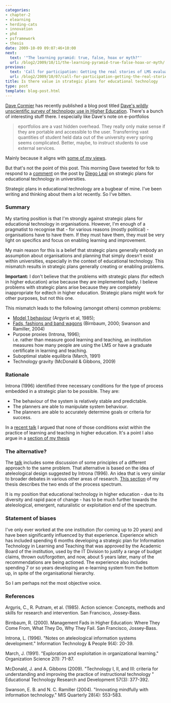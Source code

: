 ```yaml
---
categories:
- chapter-2
- elearning
- herding-cats
- innovation
- phd
- psframework
- thesis
date: 2009-10-09 09:07:46+10:00
next:
  text: '"The learning pyramid: true, false, hoax or myth?"'
  url: /blog2/2009/10/11/the-learning-pyramid-true-false-hoax-or-myth/
previous:
  text: 'Call for participation: Getting the real stories of LMS evaluations?'
  url: /blog2/2009/10/07/call-for-participation-getting-the-real-stories-of-lms-evaluations/
title: Is there value in strategic plans for educational technology
type: post
template: blog-post.html
---
```

[Dave Cormier](http://www.davecormier.com) has recently published a blog post titled [Dave's wildly unscientific survey of technology use in Higher Education](http://davecormier.com/edblog/2009/10/07/daves-wildly-unscientific-survey-of-technology-use-in-higher-education/). There's a bunch of interesting stuff there. I especially like Dave's note on e-portfolios

> eportfolios are a vast hidden overhead. They really only make sense if they are portable and accessible to the user. Transferring vast quantities of student held data out of the university every spring seems complicated. Better, maybe, to instruct students to use external services.

Mainly because it aligns with [some of my views](/blog2/2009/01/21/why-am-i-a-eportfolio-skeptic/).

But that's not the point of this post. This morning Dave tweeted for folk to respond to a [comment](http://davecormier.com/edblog/2009/10/07/daves-wildly-unscientific-survey-of-technology-use-in-higher-education/#comment-195387) on the post by [Diego Leal](http://www.diegoleal.org/) on strategic plans for educational technology in universities.

Strategic plans in educational technology are a bugbear of mine. I've been writing and thinking about them a lot recently. So I've bitten.

### Summary

My starting position is that I'm strongly against strategic plans for educational technology in organisations. However, I'm enough of a pragmatist to recognise that - for various reasons (mostly political) - organisations have to have them. If they must have them, they must be very light on specifics and focus on enabling learning and improvement.

My main reason for this is a belief that strategic plans generally embody an assumption about organisations and planning that simply doesn't exist within universities, especially in the context of educational technology. This mismatch results in strategic plans generally creating or enabling problems.

**Important:** I don't believe that the problems with strategic plans (for edtech in higher education) arise because they are implemented badly. I believe problems with strategic plans arise because they are completely inappropriate for edtech in higher education. Strategic plans might work for other purposes, but not this one.

This mismatch leads to the following (amongst others) common problems:

- [Model 1 behaviour](http://www.infed.org/thinkers/argyris.htm#_Model_I_and) (Argyris et al, 1985);
- [Fads, fashions and band wagons](/blog2/2009/01/21/open-source-learning-management-systems-the-latest-fad-in-e-learning/) (Birnbaum, 2000; Swanson and Ramiller, 2004)
- Purpose proxies (Introna, 1996);  
    i.e. rather than measure good learning and teaching, an institution measures how many people are using the LMS or have a graduate certificate in learning and teaching.
- Suboptimal stable equilibria (March, 1991)
- Technology gravity (McDonald & Gibbons, 2009)

### Rationale

Introna (1996) identified three necessary conditions for the type of process embedded in a strategic plan to be possible. They are:

- The behaviour of the system is relatively stable and predictable.
- The planners are able to manipulate system behaviour.
- The planners are able to accurately determine goals or criteria for success.

In a [recent talk](/blog2/2009/09/14/herding-cats-losing-weight-and-how-to-improve-learning-and-teaching-2/) I argued that none of those conditions exist within the practice of learning and teaching in higher education. It's a point I also argue in a [section of my thesis](/blog2/2009/06/17/institutional-e-learning-strategies/)

### The alternative?

The [talk](/blog2/2009/09/14/herding-cats-losing-weight-and-how-to-improve-learning-and-teaching-2/) includes some discussion of some principles of a different approach to the same problem. That alternative is based on the idea of ateleological design suggested by Introna (1996). An idea that is very similar to broader debates in various other areas of research. [This section](/blog2/2009/05/25/teleological-and-ateleological-processes/) of my thesis describes the two ends of the process spectrum.

It is my position that educational technology in higher education - due to its diversity and rapid pace of change - has to be much further towards the ateleological, emergent, naturalistic or exploitation end of the spectrum.

### Statement of biases

I've only ever worked at the one institution (for coming up to 20 years) and have been significantly influenced by that experience. Experience which has included spending 6 months developing a strategic plan for Information Technology in Learning and Teaching that was approved by the Academic Board of the institution, used by the IT Division to justify a range of budget claims, thrown out/forgotten, and now, about 5 years later, many of the recommendations are being actioned. The experience also includes spending 7 or so years developing an e-learning system from the bottom up, in spite of the organisational hierarchy.

So I am perhaps not the most objective voice.

### References

Argyris, C., R. Putnam, et al. (1985). Action science: Concepts, methods and skills for research and intervention. San Francisco, Jossey-Bass.

Birnbaum, R. (2000). Management Fads in Higher Education: Where They Come From, What They Do, Why They Fail. San Francisco, Jossey-Bass.

Introna, L. (1996). "Notes on ateleological information systems development." Information Technology & People 9(4): 20-39.

March, J. (1991). "Exploration and exploitation in organizational learning." Organization Science 2(1): 71-87.

McDonald, J. and A. Gibbons (2009). "Technology I, II, and III: criteria for understanding and improving the practice of instructional technology " Educational Technology Research and Development 57(3): 377-392.

Swanson, E. B. and N. C. Ramiller (2004). "Innovating mindfully with information technology." MIS Quarterly 28(4): 553-583.